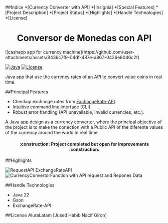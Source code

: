##Indice
*[Currency Converter with API]
*[Insignia]
*[Special Features]
*[Project Description]
*[Project Status]
*[Highlights]
*[Handle Technologies]
*[License]

<h1 align="center"> Conversor de Monedas con API </h1>
![cashapp app for currency machine](https://github.com/user-attachments/assets/8436c7f9-04df-487e-a867-0436e9046c2f)

[![Java](https://img.shields.io/badge/Java-17%2B-blue)](https://www.java.com/)
[![License](https://img.shields.io/badge/Licencia-MIT-green)]()

Java app that use the currency rates of an API to convert value coins in real time.

##Principal Features
- Checkup exchange rates from [ExchangeRate-API](https://www.exchangerate-api.com/).
- Intuitive command line interface (CLI).
- Robust error handling (API unavailable, invalid currencies, etc.).

A Java app design as a currency converter, where the principal objective of the project is to make the conection with a Public API of the diferente values of the currency around the world
in real time.

<h4 align="center">
:construction: Project completed but open for improvements :construction:
</h4>

##Highlights

![RequestAPI ExchangeRateAPI](https://github.com/user-attachments/assets/0d03d98d-24ab-4153-a7fa-18f7d5e43889)
![CurrencyConvertorFunction with API request and Repones Data](https://github.com/user-attachments/assets/6b02506c-8188-48f6-b328-2aa38f726300)



##Handle Technologies
- Java 22
- Gson
- ExchangeRate-API

##License
AluraLatam [Jused Habib Nacif Giron]



